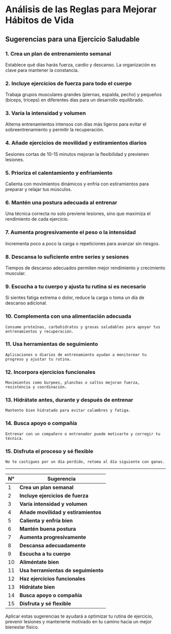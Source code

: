 # Análisis de las Reglas para Mejorar Hábitos de Vida

## **Sugerencias para una Ejercicio Saludable**

### 1. **Crea un plan de entrenamiento semanal**  
   Establece qué días harás fuerza, cardio y descanso. La organización es clave para mantener la constancia.

### 2. **Incluye ejercicios de fuerza para todo el cuerpo**  
   Trabaja grupos musculares grandes (piernas, espalda, pecho) y pequeños (bíceps, tríceps) en diferentes días para un desarrollo equilibrado.

### 3. **Varía la intensidad y volumen**  
   Alterna entrenamientos intensos con días más ligeros para evitar el sobreentrenamiento y permitir la recuperación.

### 4. **Añade ejercicios de movilidad y estiramientos diarios**  
   Sesiones cortas de 10-15 minutos mejoran la flexibilidad y previenen lesiones.

### 5. **Prioriza el calentamiento y enfriamiento**  
   Calienta con movimientos dinámicos y enfría con estiramientos para preparar y relajar tus músculos.

### 6. **Mantén una postura adecuada al entrenar**  
   Una técnica correcta no solo previene lesiones, sino que maximiza el rendimiento de cada ejercicio.

### 7. **Aumenta progresivamente el peso o la intensidad**  
   Incrementa poco a poco la carga o repeticiones para avanzar sin riesgos.

### 8. **Descansa lo suficiente entre series y sesiones**  
   Tiempos de descanso adecuados permiten mejor rendimiento y crecimiento muscular.

### 9. **Escucha a tu cuerpo y ajusta tu rutina si es necesario**  
   Si sientes fatiga extrema o dolor, reduce la carga o toma un día de descanso adicional.

### 10. **Complementa con una alimentación adecuada**  
    Consume proteínas, carbohidratos y grasas saludables para apoyar tus entrenamientos y recuperación.

### 11. **Usa herramientas de seguimiento**  
    Aplicaciones o diarios de entrenamiento ayudan a monitorear tu progreso y ajustar tu rutina.

### 12. **Incorpora ejercicios funcionales**  
    Movimientos como burpees, planchas o saltos mejoran fuerza, resistencia y coordinación.

### 13. **Hidrátate antes, durante y después de entrenar**  
    Mantente bien hidratado para evitar calambres y fatiga.

### 14. **Busca apoyo o compañía**  
    Entrenar con un compañero o entrenador puede motivarte y corregir tu técnica.

### 15. **Disfruta el proceso y sé flexible**  
    No te castigues por un día perdido, retoma al día siguiente con ganas.

---

| N° | Sugerencia                                       |
|----|--------------------------------------------------|
| 1  | **Crea un plan semanal**                         |
| 2  | **Incluye ejercicios de fuerza**                 |
| 3  | **Varía intensidad y volumen**                   |
| 4  | **Añade movilidad y estiramientos**              |
| 5  | **Calienta y enfría bien**                       |
| 6  | **Mantén buena postura**                         |
| 7  | **Aumenta progresivamente**                      |
| 8  | **Descansa adecuadamente**                       |
| 9  | **Escucha a tu cuerpo**                          |
| 10 | **Aliméntate bien**                              |
| 11 | **Usa herramientas de seguimiento**              |
| 12 | **Haz ejercicios funcionales**                   |
| 13 | **Hidrátate bien**                               |
| 14 | **Busca apoyo o compañía**                       |
| 15 | **Disfruta y sé flexible**                       |

Aplicar estas sugerencias te ayudará a optimizar tu rutina de ejercicio, prevenir lesiones y mantenerte motivado en tu camino hacia un mejor bienestar físico.
